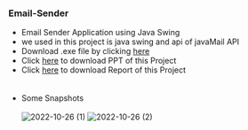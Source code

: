 ### Email-Sender
- Email Sender Application using Java Swing<br>
- we used in this project is java swing and api of javaMail API <br>
- Download .exe file by clicking [here](https://www.mediafire.com/file/4e12asidqggbeta/Mmail.exe/file)<br>
- Click [here](https://github.com/MoinMN/Email-Sender/files/9841397/Java.Mini.Project.pptx) to download PPT of this Project<br>
- Click [here](https://github.com/MoinMN/Email-Sender/files/9841398/Java.mini.Project.pdf) to download Report of this Project<br><br><br>
- Some Snapshots<br><br>
![2022-10-26 (1)](https://user-images.githubusercontent.com/100254727/197933085-f09fdda0-269e-4b49-aa86-08d941bcdf85.png)
![2022-10-26 (2)](https://user-images.githubusercontent.com/100254727/197933089-e409549f-2af0-4200-86b2-fe83ef8bdbb8.png)
